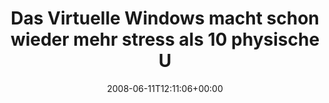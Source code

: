 ---
retweeted: false
source: <a href="http://twitter.com" rel="nofollow">Twitter Web Client</a>
entities:
  hashtags:
  - text: nerv
    indices:
    - '93'
    - '98'
  symbols: []
  user_mentions: []
  urls: []
display_text_range:
- '0'
- '98'
favorite_count: '0'
id_str: '832112553'
truncated: false
retweet_count: '0'
id: '832112553'
created_at: Wed Jun 11 12:11:06 +0000 2008
favorited: false
full_text: 'Das Virtuelle Windows macht schon wieder mehr stress als 10 physische
  Ubuntu Installationen. #nerv'
lang: de
tags:
- nerv
- pesos/twitter
date: '2008-06-11T12:11:06+00:00'
src: https://twitter.com/bascht/status/832112553
original_url: https://twitter.com/bascht/status/832112553
type: twitter_tweet
text: 'Das Virtuelle Windows macht schon wieder mehr stress als 10 physische Ubuntu
  Installationen. #nerv'
title: Das Virtuelle Windows macht schon wieder mehr stress als 10 physische U

---
